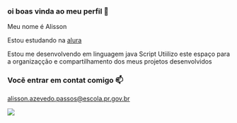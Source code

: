 ###  oi boas vinda ao meu perfil 🥇

Meu nome é Alisson

Estou estudando na [alura](https://www.alura.com.br)

Estou me desenvolvendo em linguagem java Script
Utiilizo este espaço para a organizaçção e compartilhamento dos meus projetos desenvolvidos

###  Vocẽ entrar em contat comigo 📫

alisson.azevedo.passos@escola.pr.gov.br

![](https://media.tenor.com/KyQn8EktSfsAAAAM/cassio-guitarra.gif)
